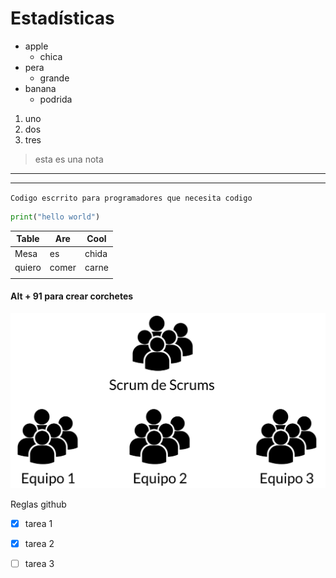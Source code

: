 # Estadísticas



* apple
  * chica
* pera
  * grande
* banana
  * podrida

1. uno
2. dos
3. tres

> esta es una nota

---

___

`
Codigo
    escrrito
    para programadores
    que
necesita codigo
`

```python
print("hello world")
```

| Table | Are   | Cool  |
|-------|-------|-------|
| Mesa  | es    | chida |
| quiero| comer | carne |
|       |       |       |

#### Alt + 91 para crear corchetes
![EquiposScrum](assets/EquiposScrum.png "Titulo de la imagen")


Reglas github
* [x]  tarea 1
* [x]  tarea 2
* [ ]  tarea 3
  
